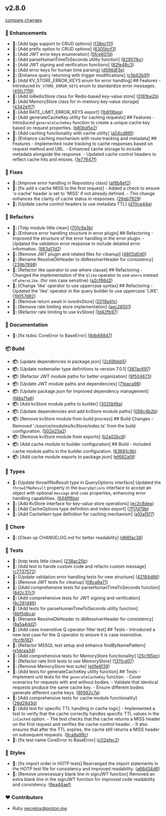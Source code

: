 
## v2.8.0

[compare changes](https://github.com/MRX-Systems/MRX-Core/compare/v2.7.0...v2.8.0)

### 🚀 Enhancements

- **🚀:** [Add tags support to CRUD options] ([f38ec111](https://github.com/MRX-Systems/MRX-Core/commit/f38ec111))
- **🚀:** [Add prefix option to CRUD options] ([6305bcf3](https://github.com/MRX-Systems/MRX-Core/commit/6305bcf3))
- **🚀:** [Add JWT error keys enumeration] ([5fce607d](https://github.com/MRX-Systems/MRX-Core/commit/5fce607d))
- **🚀:** [Add parseHumanTimeToSeconds utility function] ([829511bc](https://github.com/MRX-Systems/MRX-Core/commit/829511bc))
- **🚀:** [Add JWT signing and verification functions] ([82fe48c3](https://github.com/MRX-Systems/MRX-Core/commit/82fe48c3))
- **🚀:** [Add error keys for human time parsing] ([d566df3e](https://github.com/MRX-Systems/MRX-Core/commit/d566df3e))
- **🚀:** [Enhance query returning with trigger modifications] ([c5b62b91](https://github.com/MRX-Systems/MRX-Core/commit/c5b62b91))
- **🚀:** [Add KV_STORE_ERROR_KEYS enum for error handling] ## Features - Introduced `KV_STORE_ERROR_KEYS` enum to standardize error messages. ([45fc7119](https://github.com/MRX-Systems/MRX-Core/commit/45fc7119))
- **🚀:** [Add IoRedisStore class for Redis-based key-value store] ([0181be2b](https://github.com/MRX-Systems/MRX-Core/commit/0181be2b))
- **🚀:** [Add MemoryStore class for in-memory key-value storage] ([4342e1f7](https://github.com/MRX-Systems/MRX-Core/commit/4342e1f7))
- **🚀:** [Add RATE_LIMIT_ERROR_KEYS export] ([1b819bea](https://github.com/MRX-Systems/MRX-Core/commit/1b819bea))
- **🚀:** [Add generateCacheKey utility for caching requests] ## Features - Introduced `generateCacheKey` function to create a unique cache key based on request properties. ([b80bd5e2](https://github.com/MRX-Systems/MRX-Core/commit/b80bd5e2))
- **🚀:** [Add caching functionality with cache utility] ([a54cd86f](https://github.com/MRX-Systems/MRX-Core/commit/a54cd86f))
- **🚀:** [Enhance caching mechanism with route tracking and metadata] ## Features - Implemented route tracking to cache responses based on request method and URL. - Enhanced cache storage to include metadata alongside the response. - Updated cache control headers to reflect cache hits and misses. ([1e77647f](https://github.com/MRX-Systems/MRX-Core/commit/1e77647f))

### 🔧 Fixes

- **🔧:** [Improve error handling in Repository class] ([af8b8ef2](https://github.com/MRX-Systems/MRX-Core/commit/af8b8ef2))
- **🔧:** [fix add x-cache MISS to the first request] - Added a check to ensure 'x-cache' header is set to 'MISS' if not already defined. - This change enhances the clarity of cache status in responses. ([26eb7929](https://github.com/MRX-Systems/MRX-Core/commit/26eb7929))
- **🔧:** [Update cache control headers to use metadata TTL] ([d70ce44a](https://github.com/MRX-Systems/MRX-Core/commit/d70ce44a))

### 🧹 Refactors

- **🧹:** [Totp module little clean] ([701c9a3b](https://github.com/MRX-Systems/MRX-Core/commit/701c9a3b))
- **🧹:** [Enhance error handling structure in error plugin] ## Refactoring - Improved the structure of the error handling in the error plugin. - Updated the validation error response to include detailed error information. ([883a17d2](https://github.com/MRX-Systems/MRX-Core/commit/883a17d2))
- **🧹:** [Remove JWT plugin and related files for cleanup] ([4805d0d0](https://github.com/MRX-Systems/MRX-Core/commit/4805d0d0))
- **🧹:** [Rename ResolveDbHeader to dbResolverHeader for consistency] ([239b7898](https://github.com/MRX-Systems/MRX-Core/commit/239b7898))
- **🧹:** [Refactor like operator to use where clause] ## Refactoring - Changed the implementation of the `$like` operator to use `where` instead of `whereLike`. (for non case sensitive) ([a2cf66d2](https://github.com/MRX-Systems/MRX-Core/commit/a2cf66d2))
- **🧹:** [Change 'like' operator to use uppercase syntax] ## Refactoring - Updated the 'like' operator in the query builder to use uppercase 'LIKE'. ([19057d82](https://github.com/MRX-Systems/MRX-Core/commit/19057d82))
- **🧹:** [Remove return await in ioredisStore] ([2019a41c](https://github.com/MRX-Systems/MRX-Core/commit/2019a41c))
- **🧹:** [Remove rate limiting store implementation] ([aec26501](https://github.com/MRX-Systems/MRX-Core/commit/aec26501))
- **🧹:** [Refactor rate limiting to use kvStore] ([1d42fb97](https://github.com/MRX-Systems/MRX-Core/commit/1d42fb97))

### 📖 Documentation

- **📖:** [fix tsdoc CoreError to BaseError] ([8db68847](https://github.com/MRX-Systems/MRX-Core/commit/8db68847))

### 📦 Build

- **📦:** [update dependencies in package.json] ([2c69bbb5](https://github.com/MRX-Systems/MRX-Core/commit/2c69bbb5))
- **📦:** [Update nodemailer type definitions to version 7.0.1] ([387ac697](https://github.com/MRX-Systems/MRX-Core/commit/387ac697))
- **📦:** [Refactor JWT module paths for better organization] ([9f504873](https://github.com/MRX-Systems/MRX-Core/commit/9f504873))
- **📦:** [Update JWT module paths and dependencies] ([71eaca98](https://github.com/MRX-Systems/MRX-Core/commit/71eaca98))
- **📦:** [Update package.json for improved dependency management] ([f48a7fa6](https://github.com/MRX-Systems/MRX-Core/commit/f48a7fa6))
- **📦:** [Add kvStore module paths to builder] ([3020bf8a](https://github.com/MRX-Systems/MRX-Core/commit/3020bf8a))
- **📦:** [Update dependencies and add kvStore module paths] ([056c4b2b](https://github.com/MRX-Systems/MRX-Core/commit/056c4b2b))
- **📦:** [Remove kvStore module from build process] ## Build Changes - Removed './source/modules/kvStore/index.ts' from the build configuration. ([502e25a2](https://github.com/MRX-Systems/MRX-Core/commit/502e25a2))
- **📦:** [Remove kvStore module from exports] ([b2a02bc6](https://github.com/MRX-Systems/MRX-Core/commit/b2a02bc6))
- **📦:** [Add cache module to builder configuration] ## Build - Included cache module paths in the builder configuration. ([63681c8b](https://github.com/MRX-Systems/MRX-Core/commit/63681c8b))
- **📦:** [Add cache module exports to package.json] ([ef662af9](https://github.com/MRX-Systems/MRX-Core/commit/ef662af9))

### 🌊 Types

- **🌊:** [Update throwIfNoResult type in QueryOptions interface] Updated the `throwIfNoResult` property in the `QueryOptions` interface to accept an object with optional `message` and `code` properties, enhancing error handling capabilities. ([644ff8be](https://github.com/MRX-Systems/MRX-Core/commit/644ff8be))
- **🌊:** [Add KvStore interface for key-value store operations] ([ec2c8dea](https://github.com/MRX-Systems/MRX-Core/commit/ec2c8dea))
- **🌊:** [Add CacheOptions type definition and index export] ([7f17d79b](https://github.com/MRX-Systems/MRX-Core/commit/7f17d79b))
- **🌊:** [Add CacheItem type definition for caching mechanism] ([a10a15f7](https://github.com/MRX-Systems/MRX-Core/commit/a10a15f7))

### 🦉 Chore

- **🦉:** [Clean up CHANGELOG.md for better readability] ([d66fac36](https://github.com/MRX-Systems/MRX-Core/commit/d66fac36))

### 🧪 Tests

- **🧪:** [totp tests little clean] ([238ac25b](https://github.com/MRX-Systems/MRX-Core/commit/238ac25b))
- **🧪:** [Add test to hande custom code and refacto custom message] ([c7737572](https://github.com/MRX-Systems/MRX-Core/commit/c7737572))
- **🧪:** [Update validation error handling tests for new structure] ([42184d86](https://github.com/MRX-Systems/MRX-Core/commit/42184d86))
- **🧪:** [Remove JWT tests for cleanup] ([08ca9a71](https://github.com/MRX-Systems/MRX-Core/commit/08ca9a71))
- **🧪:** [[Add comprehensive tests for parseHumanTimeToSeconds function] ([8d2c37c1](https://github.com/MRX-Systems/MRX-Core/commit/8d2c37c1))
- **🧪:** [Add comprehensive tests for JWT signing and verification] ([6c281486](https://github.com/MRX-Systems/MRX-Core/commit/6c281486))
- **🧪:** [Add tests for parseHumanTimeToSeconds utility function] ([6bf5dbca](https://github.com/MRX-Systems/MRX-Core/commit/6bf5dbca))
- **🧪:** [Rename ResolveDbHeader to dbResolverHeader for consistency] ([8a5a4dd2](https://github.com/MRX-Systems/MRX-Core/commit/8a5a4dd2))
- **🧪:** [Add case insensitive Q operator filter test] ## Tests - Introduced a new test case for the Q operator to ensure it is case insensitive. ([fccfb182](https://github.com/MRX-Systems/MRX-Core/commit/fccfb182))
- **🧪:** [Refactor MSSQL test setup and enhance findByNamePattern] ([e1dcea34](https://github.com/MRX-Systems/MRX-Core/commit/e1dcea34))
- **🧪:** [Add comprehensive tests for MemoryStore functionality] ([25c165ec](https://github.com/MRX-Systems/MRX-Core/commit/25c165ec))
- **🧪:** [Refactor rate limit tests to use MemoryStore] ([1311cd07](https://github.com/MRX-Systems/MRX-Core/commit/1311cd07))
- **🧪:** [Remove MemoryStore test suite] ([e0fe6f39](https://github.com/MRX-Systems/MRX-Core/commit/e0fe6f39))
- **🧪:** [Add tests for generateCacheKey utility function] ## Tests - Implement unit tests for the `generateCacheKey` function. - Cover scenarios for requests with and without bodies. - Validate that identical requests produce the same cache key. - Ensure different bodies generate different cache keys. ([90562c7a](https://github.com/MRX-Systems/MRX-Core/commit/90562c7a))
- **🧪:** [Add comprehensive tests for cache module functionality] ([28d28d3d](https://github.com/MRX-Systems/MRX-Core/commit/28d28d3d))
- **🧪:** [Add test for specific TTL handling in cache logic] - Implemented a test to verify that the cache correctly handles specific TTL values in the `isCached` option. - The test checks that the cache returns a MISS header on the first request and verifies the cache-control header. - It also ensures that after the TTL expires, the cache still returns a MISS header on subsequent requests. ([9ca8a99c](https://github.com/MRX-Systems/MRX-Core/commit/9ca8a99c))
- **🧪:** [fix test name CoreError to BaseError] ([c02afec2](https://github.com/MRX-Systems/MRX-Core/commit/c02afec2))

### 🎨 Styles

- **🎨:** [fix import order in HOTP tests] Rearranged the import statements in the HOTP test file for consistency and improved readability. ([a66d34d6](https://github.com/MRX-Systems/MRX-Core/commit/a66d34d6))
- **🎨:** [Remove unnecessary blank line in signJWT function] Removed an extra blank line in the signJWT function for improved code readability and consistency. ([8ea44aef](https://github.com/MRX-Systems/MRX-Core/commit/8ea44aef))

### ❤️ Contributors

- Ruby <necrelox@proton.me>

